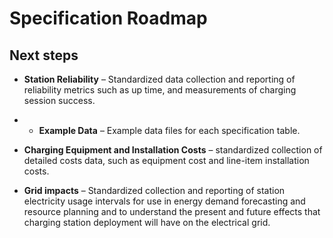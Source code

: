
# Specification Roadmap

## Next steps

* **Station Reliability** – Standardized data collection and reporting of reliability metrics such as up time, and measurements of charging session success.

* * **Example Data** – Example data files for each specification table.

* **Charging Equipment and Installation Costs** – standardized collection of detailed costs data, such as equipment cost and line-item installation costs.

* **Grid impacts** – Standardized collection and reporting of station electricity usage intervals for use in energy demand forecasting and resource planning and to understand the present and future effects that charging station deployment will have on the electrical grid.
